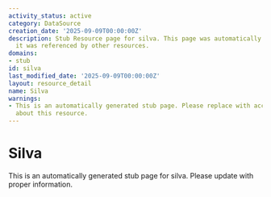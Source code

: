 ```yaml
---
activity_status: active
category: DataSource
creation_date: '2025-09-09T00:00:00Z'
description: Stub Resource page for silva. This page was automatically generated because
  it was referenced by other resources.
domains:
- stub
id: silva
last_modified_date: '2025-09-09T00:00:00Z'
layout: resource_detail
name: Silva
warnings:
- This is an automatically generated stub page. Please replace with accurate information
  about this resource.
---
```


# Silva

This is an automatically generated stub page for silva. Please update with proper information.
